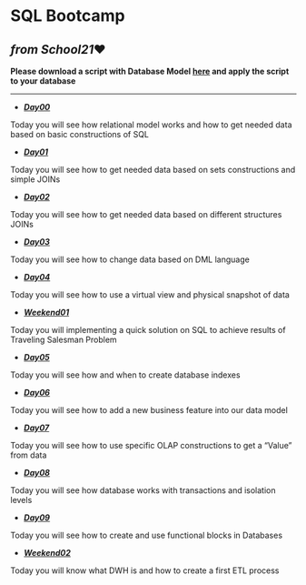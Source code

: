 # SQL Bootcamp
## ___from School21___:heart: 

__Please download a script with Database Model [here](https://github.com/MaksimovSanan/PostgreSQL/blob/main/model.sql) and apply the script to your database__
___
- [___Day00___]([https://](https://github.com/MaksimovSanan/PostgreSQL/tree/main/Day00))
    
Today you will see how relational model works and how to get needed data based on basic   constructions of  SQL

- [___Day01___]([https://](https://github.com/MaksimovSanan/PostgreSQL/tree/main/Day01))
  
Today you will see how to get needed data based on sets constructions and simple JOINs

- [___Day02___]([https://](https://github.com/MaksimovSanan/PostgreSQL/tree/main/Day02))
  
Today you will see how to get needed data based on different structures JOINs

- [___Day03___]([https://](https://github.com/MaksimovSanan/PostgreSQL/tree/main/Day03))
  
Today you will see how to change data based on DML language

- [___Day04___]([https://](https://github.com/MaksimovSanan/PostgreSQL/tree/main/Day04))
  
Today you will see how to use a virtual view and physical snapshot of data

- [___Weekend01___]([https://](https://github.com/MaksimovSanan/PostgreSQL/tree/main/Weekend01))
  
Today you will implementing a quick solution on SQL to achieve results of Traveling Salesman Problem

- [___Day05___]([https://](https://github.com/MaksimovSanan/PostgreSQL/tree/main/Day05))
  
Today you will see how and when to create database indexes

- [___Day06___]([https://](https://github.com/MaksimovSanan/PostgreSQL/tree/main/Day06))
  
Today you will see how to add a new business feature into our data model

- [___Day07___]([https://](https://github.com/MaksimovSanan/PostgreSQL/tree/main/Day07))
  
Today you will see how to use specific OLAP constructions to get a “Value” from data

- [___Day08___]([https://](https://github.com/MaksimovSanan/PostgreSQL/tree/main/Day08))
  
Today you will see how database works with transactions and isolation levels

- [___Day09___]([https://](https://github.com/MaksimovSanan/PostgreSQL/tree/main/Day09))
  
Today you will see how to create and use functional blocks in Databases

- [___Weekend02___]([https://](https://github.com/MaksimovSanan/PostgreSQL/tree/main/Weekend02))
  
Today you will know what DWH is and how to create a first ETL process